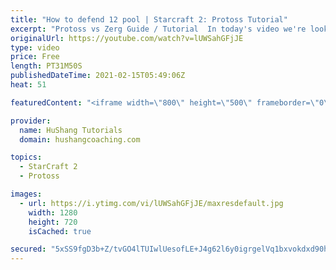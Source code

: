 ```yaml
---
title: "How to defend 12 pool | Starcraft 2: Protoss Tutorial"
excerpt: "Protoss vs Zerg Guide / Tutorial  In today's video we're looking at an EXTREMELY detailed guide on how to defend 12 pool in the protoss vs zerg matchup. If you lose after watching the full guide, Ill have to ban you.  #Protoss #sc2 #guide #tutorial #Starcraft2 #ProtossVsZerg  Coaching --------------------------------------------------------------------------"
originalUrl: https://youtube.com/watch?v=lUWSahGFjJE
type: video
price: Free
length: PT31M50S
publishedDateTime: 2021-02-15T05:49:06Z
heat: 51

featuredContent: "<iframe width=\"800\" height=\"500\" frameborder=\"0\" src=\"https://www.youtube.com/embed/lUWSahGFjJE\" allow=\"accelerometer; autoplay; encrypted-media; gyroscope; picture-in-picture\" allowfullscreen></iframe>"

provider:
  name: HuShang Tutorials
  domain: hushangcoaching.com

topics:
  - StarCraft 2
  - Protoss

images:
  - url: https://i.ytimg.com/vi/lUWSahGFjJE/maxresdefault.jpg
    width: 1280
    height: 720
    isCached: true

secured: "5xSS9fgD3b+Z/tvGO4lTUIwlUesofLE+J4g62l6y0igrgelVq1bxvokdxd90hggE6D6Yd/U5wuS81NWTIud7Fpvmj3BpSdxuMXhPtmcfESqKJJAmf+CKULYan+83eusdDj5yLHFM9xSJA2/5Uz+IeYMo06lQkM5eJaFcIu6a6a0OGbzy5A22JwcObrDJzZ7ZJgyU5sTfhxWniNFsQG8VVTDI2C2Gob/znAAXrAWTZML4rjM56zNlHdsG+Ew9HaHGmReXhDq0R7Lh5yYKIRB/PteywYK29jzl9H/XqE/j2V1NUz8ERwqgNJ+8ZscwGv8WWd1cXBkShia1n4qKBYiDO9BsvjaiWuiwB+xi1rSG32J1opthbnzmuTD77PNJ0+5Ta36dZZo8xuxknAS51b/sjzTLH4D4/iT4zWTPqlg6ZUM=;j1u/QVi+o35wkDTT/XfoGA=="
---
```


